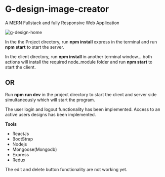 # G-design-image-creator
A MERN Fullstack and fully Responsive Web Application 


![g-design-home](https://user-images.githubusercontent.com/82173296/172152634-7218980a-1f35-4df2-829e-38f3be1da693.PNG)

In the the Project directory, run <strong>npm install </strong> express in the terminal and run <strong>npm start</strong> to start the server.

In the client directory, run <strong>npm install </strong> in another terminal window....both actions will install the required node_module folder and run <strong>npm start</strong> to  start the client.

<h2>OR</h2>

Run <strong>npm run dev</strong> in the project directory to start the client and server side simultaneously which will start the program.


The user login and logout functionality has been implemented.
Access to an active users designs has been implemented.

<strong>Tools</strong>
<ul>
    <li>ReactJs</li>
    <li>BootStrap</li>
    <li>Nodejs</li>
    <li>Mongoose(Mongodb)</li>
    <li>Express</li>
    <li>Redux</li>
</ul>




The edit and delete button functionality are not working yet.

